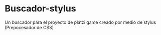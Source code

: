 # Buscador-stylus
Un buscador para el proyecto de platzi game creado por medio de stylus (Prepocesador de CSS)
